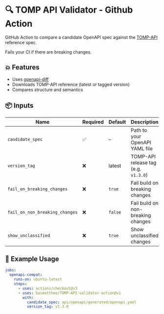 # 🔍 TOMP API Validator - Github Action

GitHub Action to compare a candidate OpenAPI spec against the [TOMP-API](https://github.com/TOMP-WG/TOMP-API) reference spec.

Fails your CI if there are breaking changes.

## 💥 Features

- Uses [openapi-diff](https://github.com/OpenAPITools/openapi-diff)
- Downloads TOMP-API reference (latest or tagged version)
- Compares structure and semantics

## 📦 Inputs

| Name | Required | Default | Description |
|------|----------|---------|-------------|
| `candidate_spec` | ✅ | – | Path to your OpenAPI YAML file |
| `version_tag` | ❌ | latest | TOMP-API release tag (e.g. `v1.3.0`) |
| `fail_on_breaking_changes` | ❌ | `true` | Fail build on breaking changes |
| `fail_on_non_breaking_changes` | ❌ | `false` | Fail build on non-breaking changes |
| `show_unclassified` | ❌ | `true` | Show unclassified changes |

## 🧪 Example Usage

```yaml
jobs:
  openapi-compat:
    runs-on: ubuntu-latest
    steps:
      - uses: actions/checkout@v3
      - uses: basmatthee/TOMP-API-validator-action@v1
        with:
          candidate_spec: api/openapi/generated/openapi.yaml
          version_tag: v1.3.0
